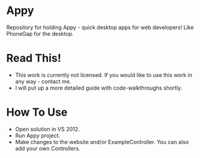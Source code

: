 Appy
====================

Repository for holding Appy - quick desktop apps for web developers! Like PhoneGap for the desktop.

# Read This!

* This work is currently not licensed. If you would like to use this work in any way - contact me.
* I will put up a more detailed guide with code-walkthroughs shortly.

# How To Use

* Open solution in VS 2012.
* Run Appy project.
* Make changes to the website and/or ExampleController. You can also add your own Controllers.
